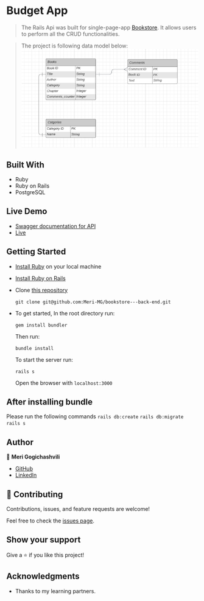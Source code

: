 # Budget App

> The Rails Api was built for single-page-app [Bookstore](https://github.com/Meri-MG/bookstore---react). It allows users to perform all the CRUD functionalities.

> The project is following data model below: 
> ![ERDDIAGRAM](https://raw.githubusercontent.com/Meri-MG/bookstore---back-end/dev/erd.png)

## Built With

- Ruby
- Ruby on Rails
- PostgreSQL

## Live Demo 

- [Swagger documentation for API](https://protected-taiga-25036.herokuapp.com/api-docs/index.html)
- [Live](https://protected-taiga-25036.herokuapp.com/api/v1/books)
## Getting Started

- [Install Ruby](https://www.ruby-lang.org/en/documentation/installation/) on your local machine 
- [Install Ruby on Rails](https://guides.rubyonrails.org/v5.1/getting_started.html)
- Clone [this repository](https://github.com/Meri-MG/bookstore---back-end)
  ```
  git clone git@github.com:Meri-MG/bookstore---back-end.git
  ```
- To get started, In the root directory run:
  ```
  gem install bundler
  ```
  Then run:
  ```
  bundle install
  ```
  To start the server run: 

  ```
  rails s
  ```
  Open the browser with `localhost:3000`

  
## After installing bundle

Please run the following commands `rails db:create` `rails db:migrate` `rails s`

## Author

:woman: **Meri Gogichashvili**

- [GitHub](https://github.com/Meri-MG)
- [LinkedIn](https://www.linkedin.com/in/meri-gogichashvili/)

## 🤝 Contributing

Contributions, issues, and feature requests are welcome!

Feel free to check the [issues page](https://github.com/Meri-MG/bookstore---back-end/issues).

## Show your support

Give a ⭐️ if you like this project!

## Acknowledgments
- Thanks to my learning partners.
